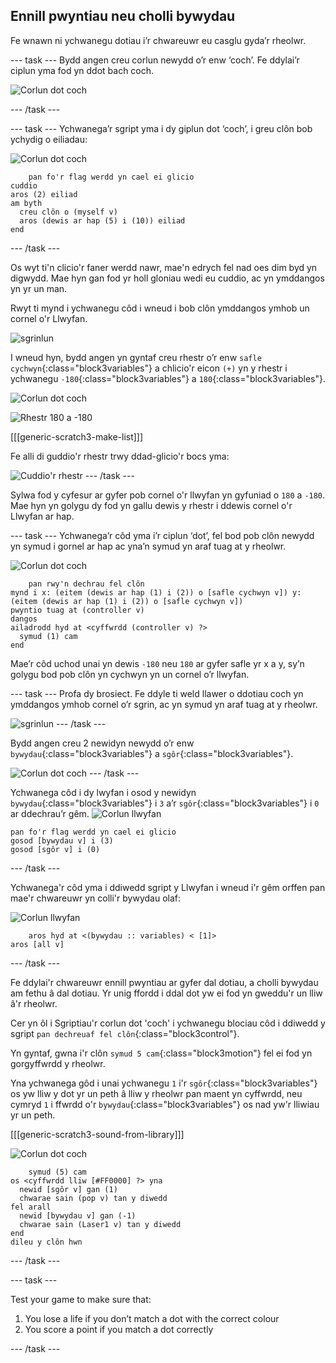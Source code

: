 ## Ennill pwyntiau neu cholli bywydau

Fe wnawn ni ychwanegu dotiau i’r chwareuwr eu casglu gyda’r rheolwr.

\--- task \--- Bydd angen creu corlun newydd o’r enw ‘coch’. Fe ddylai’r ciplun yma fod yn ddot bach coch.

![Corlun dot coch](images/dots-red.png)

\--- /task \---

\--- task \--- Ychwanega’r sgript yma i dy giplun dot ‘coch’, i greu clôn bob ychydig o eiliadau:

![Corlun dot coch](images/red-sprite.png)

```blocks3
    pan fo'r flag werdd yn cael ei glicio
cuddio
aros (2) eiliad
am byth 
  creu clôn o (myself v)
  aros (dewis ar hap (5) i (10)) eiliad
end
```

\--- /task \---

Os wyt ti'n clicio'r faner werdd nawr, mae'n edrych fel nad oes dim byd yn digwydd. Mae hyn gan fod yr holl gloniau wedi eu cuddio, ac yn ymddangos yn yr un man.

Rwyt ti mynd i ychwanegu côd i wneud i bob clôn ymddangos ymhob un cornel o'r Llwyfan.

![sgrinlun](images/dots-start.png)

I wneud hyn, bydd angen yn gyntaf creu rhestr o’r enw `safle cychwyn`{:class="block3variables"} a chlicio'r eicon `(+)` yn y rhestr i ychwanegu `-180`{:class="block3variables"} a `180`{:class="block3variables"}.

![Corlun dot coch](images/red-sprite.png)

![Rhestr 180 a -180](images/dots-list.png)

[[[generic-scratch3-make-list]]]

Fe alli di guddio'r rhestr trwy ddad-glicio'r bocs yma:

![Cuddio'r rhestr](images/hide-list.png) \--- /task \---

Sylwa fod y cyfesur ar gyfer pob cornel o'r llwyfan yn gyfuniad o `180` a `-180`. Mae hyn yn golygu dy fod yn gallu dewis y rhestr i ddewis cornel o'r Llwyfan ar hap.

\--- task \--- Ychwanega’r côd yma i’r ciplun ‘dot’, fel bod pob clôn newydd yn symud i gornel ar hap ac yna’n symud yn araf tuag at y rheolwr.

![Corlun dot coch](images/red-sprite.png)

```blocks3
    pan rwy'n dechrau fel clôn
mynd i x: (eitem (dewis ar hap (1) i (2)) o [safle cychwyn v]) y: (eitem (dewis ar hap (1) i (2)) o [safle cychwyn v])
pwyntio tuag at (controller v)
dangos
ailadrodd hyd at <cyffwrdd (controller v) ?> 
  symud (1) cam
end
```

Mae’r côd uchod unai yn dewis `-180` neu `180` ar gyfer safle yr x a y, sy’n golygu bod pob clôn yn cychwyn yn un cornel o’r llwyfan.

\--- task \--- Profa dy brosiect. Fe ddyle ti weld llawer o ddotiau coch yn ymddangos ymhob cornel o’r sgrin, ac yn symud yn araf tuag at y rheolwr.

![sgrinlun](images/dots-red-test.png) \--- /task \---

Bydd angen creu 2 newidyn newydd o’r enw `bywydau`{:class="block3variables"} a `sgôr`{:class="block3variables"}.

![Corlun dot coch](images/red-sprite.png) \--- /task \---

Ychwanega côd i dy lwyfan i osod y newidyn `bywydau`{:class="block3variables"} i `3` a’r `sgôr`{:class="block3variables"} i `0` ar ddechrau’r gêm. ![Corlun llwyfan](images/stage-sprite.png)

```blocks3
pan fo'r flag werdd yn cael ei glicio
gosod [bywydau v] i (3)
gosod [sgôr v] i (0)
```

\--- /task \---

Ychwanega'r côd yma i ddiwedd sgript y Llwyfan i wneud i'r gêm orffen pan mae'r chwareuwr yn colli'r bywydau olaf:

![Corlun llwyfan](images/stage-sprite.png)

```blocks3
    aros hyd at <(bywydau :: variables) < [1]>
aros [all v]
```

\--- /task \---

Fe ddylai'r chwareuwr ennill pwyntiau ar gyfer dal dotiau, a cholli bywydau am fethu â dal dotiau. Yr unig ffordd i ddal dot yw ei fod yn gweddu'r un lliw â'r rheolwr.

Cer yn ôl i Sgriptiau'r corlun dot 'coch' i ychwanegu blociau côd i ddiwedd y sgript `pan dechreuaf fel clôn`{:class="block3control"}.

Yn gyntaf, gwna i'r clôn `symud 5 cam`{:class="block3motion"} fel ei fod yn gorgyffwrdd y rheolwr.

Yna ychwanega gôd i unai ychwanegu `1` i'r `sgôr`{:class="block3variables"} os yw lliw y dot yr un peth â lliw y rheolwr pan maent yn cyffwrdd, neu cymryd `1` i ffwrdd o'r `bywydau`{:class="block3variables"} os nad yw'r lliwiau yr un peth.

[[[generic-scratch3-sound-from-library]]]

![Corlun dot coch](images/red-sprite.png)

```blocks3
    symud (5) cam
os <cyffwrdd lliw [#FF0000] ?> yna 
  newid [sgôr v] gan (1)
  chwarae sain (pop v) tan y diwedd
fel arall 
  newid [bywydau v] gan (-1)
  chwarae sain (Laser1 v) tan y diwedd
end
dileu y clôn hwn
```

\--- /task \---

\--- task \---

Test your game to make sure that:

1. You lose a life if you don’t match a dot with the correct colour
2. You score a point if you match a dot correctly

\--- /task \---
